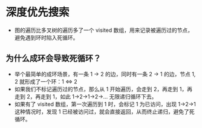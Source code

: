 # 深度优先搜索

- 图的遍历比多叉树的遍历多了一个 visited 数组，用来记录被遍历过的节点，避免遇到环时陷入死循环。

## 为什么成环会导致死循环？

- 举个最简单的成环场景，有一条 1 -> 2 的边，同时有一条 2 -> 1 的边，节点 1, 2 就形成了一个环：1 <=> 2
- 如果我们不标记遍历过的节点，那么从 1 开始遍历，会走到 2，再走到 1，再走到 2，再走到 1，如此 1->2->1->2->... 无限递归循环下去。
- 如果有了 visited 数组，第一次遍历到 1 时，会标记 1 为已访问，出现 1->2->1 这种情况时，发现 1 已经被访问过，就会直接返回，从而终止递归，避免了死循环。
